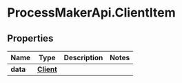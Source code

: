 # ProcessMakerApi.ClientItem

## Properties
Name | Type | Description | Notes
------------ | ------------- | ------------- | -------------
**data** | [**Client**](Client.md) |  | 



